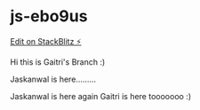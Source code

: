 # js-ebo9us

[Edit on StackBlitz ⚡️](https://stackblitz.com/edit/js-ebo9us)


Hi this is Gaitri's Branch :)

Jaskanwal is here.........

Jaskanwal is here again
Gaitri is here tooooooo :)
